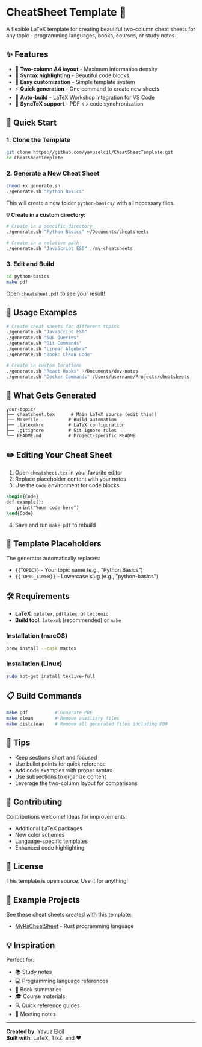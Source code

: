 # CheatSheet Template 📄

A flexible LaTeX template for creating beautiful two-column cheat sheets for any topic - programming languages, books, courses, or study notes.

## ✨ Features

- 📐 **Two-column A4 layout** - Maximum information density
- 🎨 **Syntax highlighting** - Beautiful code blocks
- 🔧 **Easy customization** - Simple template system
- ⚡ **Quick generation** - One command to create new sheets
- 🔄 **Auto-build** - LaTeX Workshop integration for VS Code
- 🔗 **SyncTeX support** - PDF ↔ code synchronization

## 🚀 Quick Start

### 1. Clone the Template

```bash
git clone https://github.com/yavuzelcil/CheatSheetTemplate.git
cd CheatSheetTemplate
```

### 2. Generate a New Cheat Sheet

```bash
chmod +x generate.sh
./generate.sh "Python Basics"
```

This will create a new folder `python-basics/` with all necessary files.

**💡 Create in a custom directory:**
```bash
# Create in a specific directory
./generate.sh "Python Basics" ~/Documents/cheatsheets

# Create in a relative path
./generate.sh "JavaScript ES6" ./my-cheatsheets
```

### 3. Edit and Build

```bash
cd python-basics
make pdf
```

Open `cheatsheet.pdf` to see your result!

## 📝 Usage Examples

```bash
# Create cheat sheets for different topics
./generate.sh "JavaScript ES6"
./generate.sh "SQL Queries"
./generate.sh "Git Commands"
./generate.sh "Linear Algebra"
./generate.sh "Book: Clean Code"

# Create in custom locations
./generate.sh "React Hooks" ~/Documents/dev-notes
./generate.sh "Docker Commands" /Users/username/Projects/cheatsheets
```

## 📂 What Gets Generated

```
your-topic/
├── cheatsheet.tex      # Main LaTeX source (edit this!)
├── Makefile           # Build automation
├── .latexmkrc         # LaTeX configuration
├── .gitignore         # Git ignore rules
└── README.md          # Project-specific README
```

## ✏️ Editing Your Cheat Sheet

1. Open `cheatsheet.tex` in your favorite editor
2. Replace placeholder content with your notes
3. Use the `Code` environment for code blocks:

```latex
\begin{Code}
def example():
    print("Your code here")
\end{Code}
```

4. Save and run `make pdf` to rebuild

## 🎨 Template Placeholders

The generator automatically replaces:
- `{{TOPIC}}` - Your topic name (e.g., "Python Basics")
- `{{TOPIC_LOWER}}` - Lowercase slug (e.g., "python-basics")

## 🛠️ Requirements

- **LaTeX**: `xelatex`, `pdflatex`, or `tectonic`
- **Build tool**: `latexmk` (recommended) or `make`

### Installation (macOS)

```bash
brew install --cask mactex
```

### Installation (Linux)

```bash
sudo apt-get install texlive-full
```

## 📋 Build Commands

```bash
make pdf          # Generate PDF
make clean        # Remove auxiliary files
make distclean    # Remove all generated files including PDF
```

## 🎯 Tips

- Keep sections short and focused
- Use bullet points for quick reference
- Add code examples with proper syntax
- Use subsections to organize content
- Leverage the two-column layout for comparisons

## 🤝 Contributing

Contributions welcome! Ideas for improvements:
- Additional LaTeX packages
- New color schemes
- Language-specific templates
- Enhanced code highlighting

## 📄 License

This template is open source. Use it for anything!

## 🌟 Example Projects

See these cheat sheets created with this template:
- [MyRsCheatSheet](https://github.com/yavuzelcil/MyRsCheatSheet) - Rust programming language

## 💡 Inspiration

Perfect for:
- 📚 Study notes
- 💻 Programming language references
- 📖 Book summaries
- 🎓 Course materials
- 🔍 Quick reference guides
- 📝 Meeting notes

---

**Created by**: Yavuz Elcil  
**Built with**: LaTeX, TikZ, and ❤️
